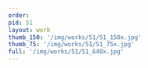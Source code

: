 ```yaml
---
order: 
pid: 51
layout: work
thumb_150: '/img/works/51/51_150x.jpg'
thumb_75: '/img/works/51/51_75x.jpg'
full: '/img/works/51/51_640x.jpg'
---
```


